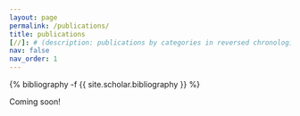 ```yaml
---
layout: page
permalink: /publications/
title: publications
[//]: # (description: publications by categories in reversed chronological order. generated by jekyll-scholar.)
nav: false
nav_order: 1
---
```

<!-- _pages/publications.md -->
<div class="publications">

{% bibliography -f {{ site.scholar.bibliography }} %}

Coming soon!

</div>
